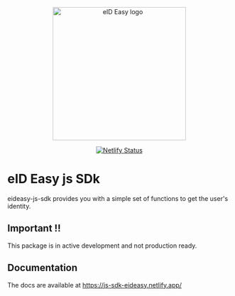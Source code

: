 <p align="center"><a href="https://eideasy.com/" target="_blank" rel="noopener noreferrer"><img width="300" src="https://eideasy.com/wp-content/uploads/2020/11/eid-easy-logo-1.png" alt="eID Easy logo"></a></p>

<p align="center">
  <a href="https://app.netlify.com/sites/js-sdk-eideasy/deploys"><img src="https://api.netlify.com/api/v1/badges/75cb270d-cc4f-473c-9940-9d6effe6093a/deploy-status" alt="Netlify Status"></a>
</p>

# eID Easy js SDk
eideasy-js-sdk provides you with a simple set of functions to get the user's identity.

## Important !!
This package is in active development and not production ready.

## Documentation
The docs are available at https://js-sdk-eideasy.netlify.app/
